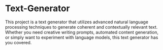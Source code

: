 # Text-Generator
This project is a text generator that utilizes advanced natural language processing techniques to generate coherent and contextually relevant text. Whether you need creative writing prompts, automated content generation, or simply want to experiment with language models, this text generator has you covered.

